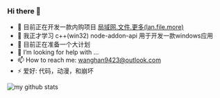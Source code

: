 ### Hi there 👋



- 🔭 目前正在开发一款内购项目 [局域网.文件.更多(lan.file.more)](https://github.com/lan-file-more/dev-progress)
- 🌱 我正才学习 c++(win32) node-addon-api 用于开发一款windows应用
- 👯 目前正在准备一个大计划
- 🤔 I’m looking for help with ...
- 📫 How to reach me: [wanghan9423@outlook.com](mailto://wanghan9423@outlook.com)
- ⚡ 爱好:  代码，动漫，和崩坏


![my github stats](https://github-readme-stats.vercel.app/api?username=sewerganger&show_icons=true&hide_border=true)
